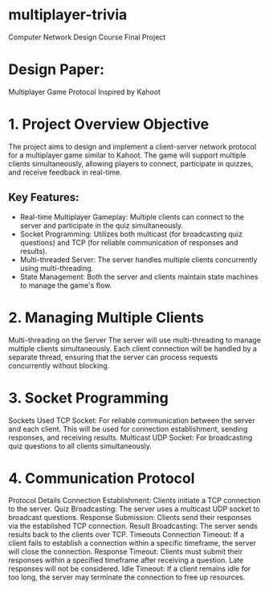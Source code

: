 # multiplayer-trivia
Computer Network Design Course Final Project


# Design Paper:
Multiplayer Game Protocol Inspired by Kahoot

# 1. Project Overview Objective
The project aims to design and implement a client-server network protocol for a multiplayer game similar to Kahoot. The game will support multiple clients simultaneously, allowing players to connect, participate in quizzes, and receive feedback in real-time.

## Key Features:
- Real-time Multiplayer Gameplay: Multiple clients can connect to the server and participate in the quiz simultaneously.
- Socket Programming: Utilizes both multicast (for broadcasting quiz questions) and TCP (for reliable communication of responses and results).
- Multi-threaded Server: The server handles multiple clients concurrently using multi-threading.
- State Management: Both the server and clients maintain state machines to manage the game's flow.
# 2. Managing Multiple Clients
Multi-threading on the Server
The server will use multi-threading to manage multiple clients simultaneously. Each client connection will be handled by a separate thread, ensuring that the server can process requests concurrently without blocking.

# 3. Socket Programming
Sockets Used
TCP Socket: For reliable communication between the server and each client. This will be used for connection establishment, sending responses, and receiving results.
Multicast UDP Socket: For broadcasting quiz questions to all clients simultaneously.
# 4. Communication Protocol
Protocol Details
Connection Establishment: Clients initiate a TCP connection to the server.
Quiz Broadcasting: The server uses a multicast UDP socket to broadcast questions.
Response Submission: Clients send their responses via the established TCP connection.
Result Broadcasting: The server sends results back to the clients over TCP.
Timeouts
Connection Timeout: If a client fails to establish a connection within a specific timeframe, the server will close the connection.
Response Timeout: Clients must submit their responses within a specified timeframe after receiving a question. Late responses will not be considered.
Idle Timeout: If a client remains idle for too long, the server may terminate the connection to free up resources.
